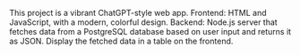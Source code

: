 <!-- Use this file to provide workspace-specific custom instructions to Copilot. For more details, visit https://code.visualstudio.com/docs/copilot/copilot-customization#_use-a-githubcopilotinstructionsmd-file -->

This project is a vibrant ChatGPT-style web app. Frontend: HTML and JavaScript, with a modern, colorful design. Backend: Node.js server that fetches data from a PostgreSQL database based on user input and returns it as JSON. Display the fetched data in a table on the frontend.
